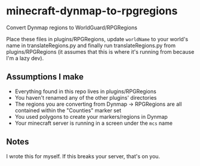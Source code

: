 # minecraft-dynmap-to-rpgregions
Convert Dynmap regions to WorldGuard/RPGRegions

Place these files in plugins/RPGRegions, update `worldName` to your world's name in translateRegions.py and finally run translateRegions.py from plugins/RPGRegions (it assumes that this is where it's running from because I'm a lazy dev). 

## Assumptions I make

- Everything found in this repo lives in plugins/RPGRegions
- You haven't renamed any of the other plugins' directories
- The regions you are converting from Dynmap -> RPGRegions are all contained within the "Counties" marker set 
- You used polygons to create your markers/regions in Dynmap
- Your minecraft server is running in a screen under the `mcs` name

## Notes 

I wrote this for myself. If this breaks your server, that's on you. 
